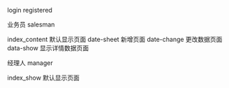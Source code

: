 

login 
registered

业务员 salesman

index_content  默认显示页面
date-sheet  新增页面
date-change  更改数据页面
data-show  显示详情数据页面

经理人 manager

index_show  默认显示页面


 

